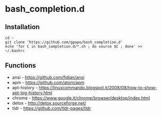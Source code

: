 # bash_completion.d

## Installation

    cd ~
    git clone 'https://github.com/gpapo/bash_completion.d'
    echo 'for C in bash_completion.d/*.sh ; do source $C ; done' >> ~/.bashrc

## Functions

* ansi - https://github.com/fidian/ansi
* apm - https://github.com/atom/apm
* apt-history - https://linuxcommando.blogspot.it/2008/08/how-to-show-apt-log-history.html
* chrome - https://www.google.it/chrome/browser/desktop/index.html
* detox - http://detox.sourceforge.net/
* tldr - https://github.com/tldr-pages/tldr
